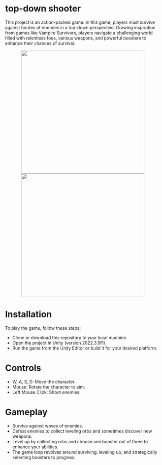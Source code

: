 # top-down shooter
This project is an action-packed game. In this game, players must survive against hordes of enemies in a top-down perspective. Drawing inspiration from games like Vampire Survivors, players navigate a challenging world filled with relentless foes, various weapons, and powerful boosters to enhance their chances of survival.




<p align = "center">
  <img src="https://github.com/sadstorylogan/GFA-top-down-shooter/assets/44436956/61ca3df4-d819-443f-8754-bf2e3e1a8cd9" width="400"> 
  <img src="https://github.com/sadstorylogan/GFA-top-down-shooter/assets/44436956/e884d84f-cee8-4fb4-ae20-167e673bd375" width="400">
</p>

 
# Installation

To play the game, follow these steps:

  - Clone or download this repository to your local machine.
  - Open the project in Unity (version 2022.3.5f1).
  - Run the game from the Unity Editor or build it for your desired platform.

# Controls

  - W, A, S, D: Move the character.
  - Mouse: Rotate the character to aim.
  - Left Mouse Click: Shoot enemies.

# Gameplay

  - Survive against waves of enemies.
  - Defeat enemies to collect leveling orbs and sometimes discover new weapons.
  - Level up by collecting orbs and choose one booster out of three to enhance your abilities.
  - The game loop revolves around surviving, leveling up, and strategically selecting boosters to progress.

